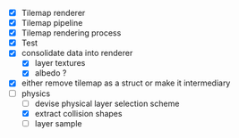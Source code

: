 - [x] Tilemap renderer
- [x] Tilemap pipeline
- [x] Tilemap rendering process
- [x] Test
- [x] consolidate data into renderer
	- [x] layer textures
	- [x] albedo ?
- [x] either remove tilemap as a struct or make it intermediary
- [ ] physics
	- [ ] devise physical layer selection scheme
	- [x] extract collision shapes
	- [ ] layer sample